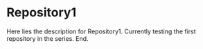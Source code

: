 # Repository1

Here lies the description for Repository1. 
Currently testing the first repository in the series.
End.
